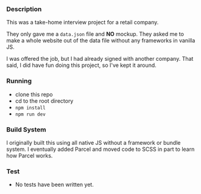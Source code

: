 ### Description
This was a take-home interview project for a retail company. 

They only gave me a `data.json` file and **NO** mockup. They asked me to make a whole website out of the data file 
without any frameworks in vanilla JS.

I was offered the job, but I had already signed with another company. That said, I did have fun doing this project,
so I've kept it around.

### Running
- clone this repo
- cd to the root directory
- `npm install`
- `npm run dev`

### Build System
I originally built this using all native JS without a framework or bundle system. I eventually added Parcel and moved code to SCSS in part to learn how Parcel works.


### Test
- No tests have been written yet.